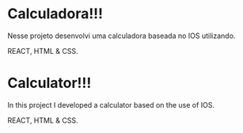 # Calculadora!!!

Nesse projeto desenvolvi uma calculadora baseada no IOS utilizando.

REACT, HTML & CSS.

# Calculator!!!
In this project I developed a calculator based on the use of IOS.

REACT, HTML & CSS.
